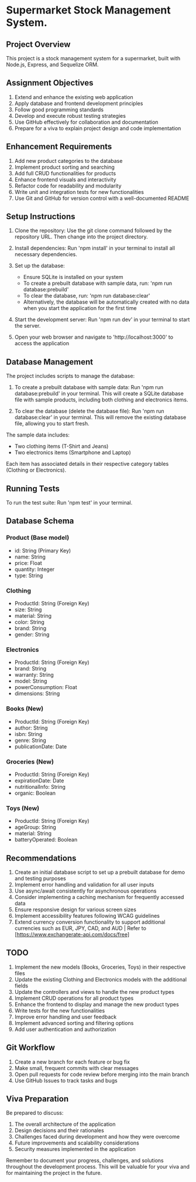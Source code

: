 # Supermarket Stock Management System.

## Project Overview
This project is a stock management system for a supermarket, built with Node.js, Express, and Sequelize ORM.

## Assignment Objectives
1. Extend and enhance the existing web application
2. Apply database and frontend development principles
3. Follow good programming standards
4. Develop and execute robust testing strategies
5. Use GitHub effectively for collaboration and documentation
6. Prepare for a viva to explain project design and code implementation

## Enhancement Requirements
1. Add new product categories to the database
2. Implement product sorting and searching
3. Add full CRUD functionalities for products
4. Enhance frontend visuals and interactivity
5. Refactor code for readability and modularity
6. Write unit and integration tests for new functionalities
7. Use Git and GitHub for version control with a well-documented README

## Setup Instructions
1. Clone the repository:
   Use the git clone command followed by the repository URL. Then change into the project directory.

2. Install dependencies:
   Run 'npm install' in your terminal to install all necessary dependencies.

3. Set up the database:
   - Ensure SQLite is installed on your system
   - To create a prebuilt database with sample data, run: 'npm run database:prebuild'
   - To clear the database, run: 'npm run database:clear'
   - Alternatively, the database will be automatically created with no data when you start the application for the first time

4. Start the development server:
   Run 'npm run dev' in your terminal to start the server.

5. Open your web browser and navigate to 'http://localhost:3000' to access the application

## Database Management
The project includes scripts to manage the database:

1. To create a prebuilt database with sample data:
   Run 'npm run database:prebuild' in your terminal. This will create a SQLite database file with sample products, including both clothing and electronics items.

2. To clear the database (delete the database file):
   Run 'npm run database:clear' in your terminal. This will remove the existing database file, allowing you to start fresh.

The sample data includes:
- Two clothing items (T-Shirt and Jeans)
- Two electronics items (Smartphone and Laptop)

Each item has associated details in their respective category tables (Clothing or Electronics).

## Running Tests
To run the test suite:
Run 'npm test' in your terminal.

## Database Schema

### Product (Base model)
- id: String (Primary Key)
- name: String
- price: Float
- quantity: Integer
- type: String

### Clothing
- ProductId: String (Foreign Key)
- size: String
- material: String
- color: String
- brand: String
- gender: String

### Electronics
- ProductId: String (Foreign Key)
- brand: String
- warranty: String
- model: String
- powerConsumption: Float
- dimensions: String

### Books (New)
- ProductId: String (Foreign Key)
- author: String
- isbn: String
- genre: String
- publicationDate: Date

### Groceries (New)
- ProductId: String (Foreign Key)
- expirationDate: Date
- nutritionalInfo: String
- organic: Boolean

### Toys (New)
- ProductId: String (Foreign Key)
- ageGroup: String
- material: String
- batteryOperated: Boolean

## Recommendations
1. Create an initial database script to set up a prebuilt database for demo and testing purposes
2. Implement error handling and validation for all user inputs
3. Use async/await consistently for asynchronous operations
5. Consider implementing a caching mechanism for frequently accessed data
6. Ensure responsive design for various screen sizes
7. Implement accessibility features following WCAG guidelines
8. Extend currency conversion functionality to support additional currencies such as EUR, JPY, CAD, and AUD | Refer to [https://www.exchangerate-api.com/docs/free]

## TODO
1. Implement the new models (Books, Groceries, Toys) in their respective files
2. Update the existing Clothing and Electronics models with the additional fields
3. Update the controllers and views to handle the new product types
4. Implement CRUD operations for all product types
5. Enhance the frontend to display and manage the new product types
6. Write tests for the new functionalities
7. Improve error handling and user feedback
8. Implement advanced sorting and filtering options
9. Add user authentication and authorization

## Git Workflow
1. Create a new branch for each feature or bug fix
2. Make small, frequent commits with clear messages
3. Open pull requests for code review before merging into the main branch
4. Use GitHub Issues to track tasks and bugs

## Viva Preparation
Be prepared to discuss:
1. The overall architecture of the application
2. Design decisions and their rationales
3. Challenges faced during development and how they were overcome
4. Future improvements and scalability considerations
5. Security measures implemented in the application

Remember to document your progress, challenges, and solutions throughout the development process. This will be valuable for your viva and for maintaining the project in the future.

